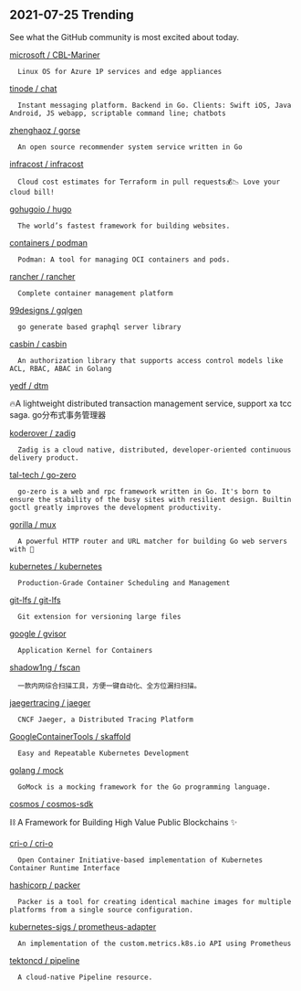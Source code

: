## 2021-07-25 Trending 
See what the GitHub community is most excited about today. 

[microsoft / CBL-Mariner](https://github.com/microsoft/CBL-Mariner) 

      Linux OS for Azure 1P services and edge appliances
     
[tinode / chat](https://github.com/tinode/chat) 

      Instant messaging platform. Backend in Go. Clients: Swift iOS, Java Android, JS webapp, scriptable command line; chatbots
     
[zhenghaoz / gorse](https://github.com/zhenghaoz/gorse) 

      An open source recommender system service written in Go
     
[infracost / infracost](https://github.com/infracost/infracost) 

      Cloud cost estimates for Terraform in pull requests💰📉 Love your cloud bill!
     
[gohugoio / hugo](https://github.com/gohugoio/hugo) 

      The world’s fastest framework for building websites.
     
[containers / podman](https://github.com/containers/podman) 

      Podman: A tool for managing OCI containers and pods.
     
[rancher / rancher](https://github.com/rancher/rancher) 

      Complete container management platform
     
[99designs / gqlgen](https://github.com/99designs/gqlgen) 

      go generate based graphql server library
     
[casbin / casbin](https://github.com/casbin/casbin) 

      An authorization library that supports access control models like ACL, RBAC, ABAC in Golang
     
[yedf / dtm](https://github.com/yedf/dtm) 

      
🔥A lightweight distributed transaction management service, support xa tcc saga. go分布式事务管理器
     
[koderover / zadig](https://github.com/koderover/zadig) 

      Zadig is a cloud native, distributed, developer-oriented continuous delivery product.
     
[tal-tech / go-zero](https://github.com/tal-tech/go-zero) 

      go-zero is a web and rpc framework written in Go. It's born to ensure the stability of the busy sites with resilient design. Builtin goctl greatly improves the development productivity.
     
[gorilla / mux](https://github.com/gorilla/mux) 

      A powerful HTTP router and URL matcher for building Go web servers with 🦍

     
[kubernetes / kubernetes](https://github.com/kubernetes/kubernetes) 

      Production-Grade Container Scheduling and Management
     
[git-lfs / git-lfs](https://github.com/git-lfs/git-lfs) 

      Git extension for versioning large files
     
[google / gvisor](https://github.com/google/gvisor) 

      Application Kernel for Containers
     
[shadow1ng / fscan](https://github.com/shadow1ng/fscan) 

      一款内网综合扫描工具，方便一键自动化、全方位漏扫扫描。
     
[jaegertracing / jaeger](https://github.com/jaegertracing/jaeger) 

      CNCF Jaeger, a Distributed Tracing Platform
     
[GoogleContainerTools / skaffold](https://github.com/GoogleContainerTools/skaffold) 

      Easy and Repeatable Kubernetes Development
     
[golang / mock](https://github.com/golang/mock) 

      GoMock is a mocking framework for the Go programming language.
     
[cosmos / cosmos-sdk](https://github.com/cosmos/cosmos-sdk) 

      
⛓️ A Framework for Building High Value Public Blockchains ✨

     
[cri-o / cri-o](https://github.com/cri-o/cri-o) 

      Open Container Initiative-based implementation of Kubernetes Container Runtime Interface
     
[hashicorp / packer](https://github.com/hashicorp/packer) 

      Packer is a tool for creating identical machine images for multiple platforms from a single source configuration.
     
[kubernetes-sigs / prometheus-adapter](https://github.com/kubernetes-sigs/prometheus-adapter) 

      An implementation of the custom.metrics.k8s.io API using Prometheus
     
[tektoncd / pipeline](https://github.com/tektoncd/pipeline) 

      A cloud-native Pipeline resource.
     
